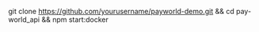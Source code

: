 git clone https://github.com/yourusername/payworld-demo.git && cd pay-world_api && npm start:docker

